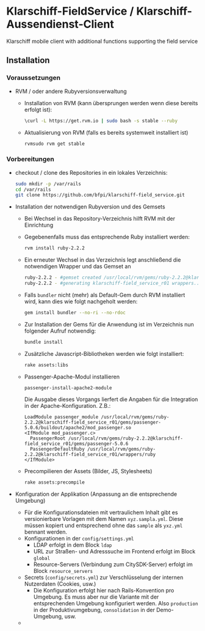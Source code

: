 # Klarschiff-FieldService / Klarschiff-Aussendienst-Client
Klarschiff mobile client with additional functions supporting the field service

## Installation
### Voraussetzungen
- RVM / oder andere Rubyversionsverwaltung
  - Installation von RVM (kann übersprungen werden wenn diese bereits erfolgt ist):
  
    ```bash
    \curl -L https://get.rvm.io | sudo bash -s stable --ruby
    ```
  - Aktualisierung von RVM (falls es bereits systemweit installiert ist)
  
    ```bash
    rvmsudo rvm get stable
    ```

### Vorbereitungen
- checkout / clone des Repositories in ein lokales Verzeichnis:

  ```bash
  sudo mkdir -p /var/rails
  cd /var/rails
  git clone https://github.com/bfpi/klarschiff-field_service.git
  ```
  
- Installation der notwendigen Rubyversion und des Gemsets
  - Bei Wechsel in das Repository-Verzeichnis hilft RVM mit der Einrichtung
  - Gegebenenfalls muss das entsprechende Ruby installiert werden:
  
    ```bash
    rvm install ruby-2.2.2
    ```
  - Ein erneuter Wechsel in das Verzeichnis legt anschließend die notwendigen Wrapper und das Gemset an
  
    ```bash
    ruby-2.2.2 - #gemset created /usr/local/rvm/gems/ruby-2.2.2@klarschiff-field_service_r01
    ruby-2.2.2 - #generating klarschiff-field_service_r01 wrappers................
    ```
  - Falls ```bundler``` nicht (mehr) als Default-Gem durch RVM installiert wird, kann dies wie folgt nachgeholt werden:
  
    ```bash
    gem install bundler --no-ri --no-rdoc
    ```
  - Zur Installation der Gems für die Anwendung ist im Verzeichnis nun folgender Aufruf notwendig:
  
    ```bash
    bundle install
    ```
  - Zusätzliche Javascript-Bibliotheken werden wie folgt installiert:
  
    ```bash
    rake assets:libs
    ```
  - Passenger-Apache-Modul installieren
  
    ```bash
    passenger-install-apache2-module
    ```
    Die Ausgabe dieses Vorgangs lierfert die Angaben für die Integration in der Apache-Konfiguration. Z.B.:
    
    ```
    LoadModule passenger_module /usr/local/rvm/gems/ruby-2.2.2@klarschiff-field_service_r01/gems/passenger-5.0.6/buildout/apache2/mod_passenger.so
    <IfModule mod_passenger.c>
      PassengerRoot /usr/local/rvm/gems/ruby-2.2.2@klarschiff-field_service_r01/gems/passenger-5.0.6
      PassengerDefaultRuby /usr/local/rvm/gems/ruby-2.2.2@klarschiff-field_service_r01/wrappers/ruby
    </IfModule>
    ```
  - Precompilieren der Assets (Bilder, JS, Stylesheets)
  
    ```bash
    rake assets:precompile
    ```
- Konfiguration der Applikation (Anpassung an die entsprechende Umgebung)
  - Für die Konfigurationsdateien mit vertraulichem Inhalt gibt es versionierbare Vorlagen mit dem Namen `xyz.sampla.yml`. Diese müssen kopiert und entsprechend ohne das `sample` als `yxz.yml` bennant werden.
  - Konfigurationen in der `config/settings.yml`
    - LDAP erfolgt in dem Block `ldap`
    - URL zur Straßen- und Adresssuche im Frontend erfolgt im Block `global`
    - Resource-Servers (Verbindung zum CitySDK-Server) erfolgt im Block `resource_servers`
  - Secrets (`config/secrets.yml`) zur Verschlüsselung der internen Nutzerdaten (Cookies, usw.)
    - Die Konfiguration erfolgt hier nach Rails-Konvention pro Umgebung. Es muss aber nur die Variante mit der entsprechenden Umgebung konfiguriert werden. Also `production` in der Produktivumgebung, `consolidation` in der Demo-Umgebung, usw.
  - 
  
